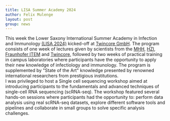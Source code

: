 ```yaml
---
title: LISA Summer Academy 2024
author: Felix Mulenge
layout: post
group: news
---
```


This week the Lower Saxony International Summer Academy in Infection and Immunology [(LISA 2024)](https://www.mhh.de/hbrs/lisa) kicked-off at [Twincore GmbH](https://www.twincore.de/en/home/). The program consists of one week of lectures given by scientists from the [MHH](https://www.mhh.de/en/), [HZI](https://www.helmholtz-hzi.de/en/), [Fraunhofer ITEM](https://www.item.fraunhofer.de/) and [Twincore](https://www.twincore.de/en/home/), followed by two weeks of practical training in campus laboratories where participants have the opportunity to apply their new knowledge of infectiology and immunology. The program is supplemented by "State of the Art" knowledge presented by renowned international researchers from prestigious institutions. <br>
I was privileged to host a Single cell sequencing workshop aimed at introducing participants to the fundamentals and advanced techniques of single-cell RNA sequencing (scRNA-seq). The workshop featured several hands-on sessions where participants had the opportunity to: perform data analysis using real scRNA-seq datasets, explore different software tools and pipelines and collaborate in small groups to solve specific analysis challenges.


